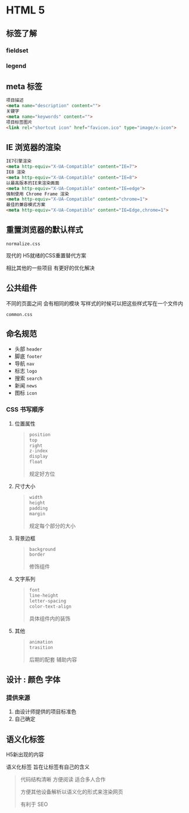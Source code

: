 # HTML 5 

## 标签了解

### fieldset

### legend



## meta 标签

```html
项目描述
<meta name="description" content="">
关键字
<meta name="keywords" content="">
项目标签图片
<link rel="shortcut icon" href="favicon.ico" type="image/x-icon">
```



## IE 浏览器的渲染

```html
IE7引擎渲染
<meta http-equiv="X-UA-Compatible" content="IE=7">
IE8 渲染
<meta http-equiv="X-UA-Compatible" content="IE=8">
以最高版本的IE来渲染画面
<meta http-equiv="X-UA-Compatible" content="IE=edge">
强制使用 Chrome Frame 渲染
<meta http-equiv="X-UA-Compatible" content="chrome=1">
最佳的兼容模式方案
<meta http-equiv="X-UA-Compatible" content="IE=Edge,chrome=1">
```



## 重置浏览器的默认样式

`normalize.css`

现代的 H5就绪的CSS重置替代方案

相比其他的一些项目 有更好的优化解决



## 公共组件

不同的页面之间 会有相同的模块 写样式的时候可以把这些样式写在一个文件内 

`common.css`



## 命名规范

- 头部 `header`
- 脚底 `footer`
- 导航 `nav`
- 标志 `logo`
- 搜索 `search`
- 新闻 `news`
- 图标 `icon`



### CSS 书写顺序

1. 位置属性

   > ```css
   > position
   > top
   > right
   > z-index
   > display
   > float
   > ```
   >
   > 规定好方位

2. 尺寸大小

   > ```css
   > width
   > height
   > padding
   > margin
   > ```
   >
   > 规定每个部分的大小

3. 背景边框

   > ```css
   > background
   > border
   > ```
   >
   > 修饰组件

4. 文字系列

   > ```css
   > font
   > line-height
   > letter-spacing
   > color-text-align
   > ```
   >
   > 具体组件内的装饰

5. 其他

   > ```css
   > animation
   > trasition
   > ```
   >
   > 后期的配套 辅助内容



## 设计 : 颜色 字体

### 提供来源

1. 由设计师提供的项目标准色
2. 自己确定





## 语义化标签

H5新出现的内容

语义化标签 旨在让标签有自己的含义

> 代码结构清晰 方便阅读 适合多人合作
>
> 方便其他设备解析以语义化的形式来渲染网页
>
> 有利于 SEO
